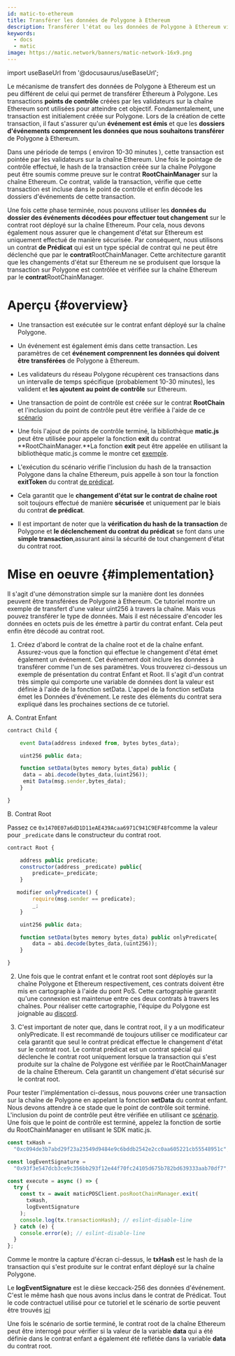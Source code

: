```yaml
---
id: matic-to-ethereum
title: Transférer les données de Polygone à Ethereum
description: Transférer l'état ou les données de Polygone à Ethereum via des Contrats
keywords:
  - docs
  - matic
image: https://matic.network/banners/matic-network-16x9.png
---
```


import useBaseUrl from '@docusaurus/useBaseUrl';

Le mécanisme de transfert des données de Polygone à Ethereum est un peu différent de celui qui permet de transférer Ethereum à Polygone. Les transactions  **points de contrôle**  créées par les validateurs sur la chaîne Ethereum sont utilisées pour atteindre cet objectif. Fondamentalement, une transaction est initialement créée sur Polygone. Lors de la création de cette transaction, il faut s'assurer qu'un **événement est émis** et que les **dossiers d'événements comprennent les données que nous souhaitons transférer** de Polygone à Ethereum.

Dans une période de temps ( environ 10-30 minutes ), cette transaction est pointée par les validateurs sur la chaîne Ethereum. Une fois le pointage de contrôle effectué, le hash de la transaction créée sur la chaîne Polygone peut être soumis comme preuve sur le contrat **RootChainManager** sur la chaîne Ethereum. Ce contrat, valide la transaction, vérifie que cette transaction est incluse dans le point de contrôle et enfin décode les dossiers d'événements de cette transaction.

Une fois cette phase terminée, nous pouvons utiliser les **données du dossier des événements décodées pour effectuer tout changement** sur le contrat root déployé sur la chaîne Ethereum. Pour cela, nous devons également nous assurer que le changement d'état sur Ethereum est uniquement effectué de manière sécurisée. Par conséquent, nous utilisons un contrat **de Prédicat** qui est un type spécial de contrat qui ne peut être déclenché que par le **contrat**RootChainManager. Cette architecture garantit que les changements d'état sur Ethereum ne se produisent que lorsque la transaction sur Polygone est contrôlée et vérifiée sur la chaîne Ethereum par le **contrat**RootChainManager.

# Aperçu {#overview}

- Une transaction est exécutée sur le contrat enfant déployé sur la chaîne Polygone.
- Un événement est également émis dans cette transaction. Les paramètres de cet **événement comprennent les données qui doivent être transférées** de Polygone à Ethereum.
- Les validateurs du réseau Polygone récupèrent ces transactions dans un intervalle de temps spécifique (probablement 10-30 minutes), les valident et **les ajoutent au point de contrôle** sur Ethereum.
- Une transaction de point de contrôle est créée sur le contrat **RootChain** et l'inclusion du point de contrôle peut être vérifiée à l'aide de ce [scénario](https://github.com/rahuldamodar94/matic-learn-pos/blob/transfer-matic-ethereum/script/check-checkpoint.js)
- Une fois l'ajout de points de contrôle terminé, la bibliothèque **matic.js** peut être utilisée pour appeler la fonction **exit** du contrat **RootChainManager.**La fonction **exit** peut être appelée en utilisant la bibliothèque matic.js comme le montre cet [exemple](https://github.com/rahuldamodar94/matic-learn-pos/blob/transfer-matic-ethereum/script/exit.js).

- L'exécution du scénario vérifie l'inclusion du hash de la transaction Polygone dans la chaîne Ethereum, puis appelle à son tour la fonction **exitToken** du contrat [de prédicat](https://github.com/rahuldamodar94/matic-learn-pos/blob/transfer-matic-ethereum/contracts/CustomPredicate.sol).
- Cela garantit que le **changement d'état sur le contrat de chaîne root** soit toujours effectué de manière **sécurisée** et uniquement par le biais du contrat **de prédicat**.
- Il est important de noter que la **vérification du hash de la transaction** de Polygone et **le déclenchement du contrat du prédicat** se font dans une **simple transaction**,assurant ainsi la sécurité de tout changement d'état du contrat root.

# Mise en oeuvre {#implementation}

Il s'agit d'une démonstration simple sur la manière dont les données peuvent être transférées de Polygone à Ethereum. Ce tutoriel montre un exemple de transfert d'une valeur uint256 à travers la chaîne. Mais vous pouvez transférer le type de données. Mais il est nécessaire d'encoder les données en octets puis de les émettre à partir du contrat enfant. Cela peut enfin être décodé au contrat root.

1. Créez d'abord le contrat de la chaîne root et de la chaîne enfant. Assurez-vous que la fonction qui effectue le changement d'état émet également un événement. Cet événement doit inclure les données à transférer comme l'un de ses paramètres. Vous trouverez ci-dessous un exemple de présentation du contrat Enfant et Root. Il s'agit d'un contrat très simple qui comporte une variable de données dont la valeur est définie à l'aide de la fonction setData. L'appel de la fonction setData émet les Données d'événement. Le reste des éléments du contrat sera expliqué dans les prochaines sections de ce tutoriel.

A. Contrat Enfant

```javascript
contract Child {

    event Data(address indexed from, bytes bytes_data);

    uint256 public data;

    function setData(bytes memory bytes_data) public {
     data = abi.decode(bytes_data,(uint256));
     emit Data(msg.sender,bytes_data);
    }

}
```

B. Contrat Root

Passez ce `0x1470E07a6dD1D11eAE439Acaa6971C941C9EF48f`comme la valeur pour `_predicate` dans le constructeur du contrat root.

```javascript
contract Root {

    address public predicate;
    constructor(address _predicate) public{
        predicate=_predicate;
    }

   modifier onlyPredicate() {
        require(msg.sender == predicate);
        _;
    }

    uint256 public data;

    function setData(bytes memory bytes_data) public onlyPredicate{
        data = abi.decode(bytes_data,(uint256));
    }

}
```

2. Une fois que le contrat enfant et le contrat root sont déployés sur la chaîne Polygone et Ethereum respectivement, ces contrats doivent être mis en cartographie à l'aide du pont PoS. Cette cartographie garantit qu'une connexion est maintenue entre ces deux contrats à travers les chaînes. Pour réaliser cette cartographie, l'équipe du Polygone est joignable au [discord](https://discord.com/invite/0xPolygon).

3. C'est important de noter que, dans le contrat root, il y a un modificateur onlyPredicate. Il est recommandé de toujours utiliser ce modificateur car cela garantit que seul le contrat prédicat effectue le changement d'état sur le contrat root. Le contrat prédicat est un contrat spécial qui déclenche le contrat root uniquement lorsque la transaction qui s'est produite sur la chaîne de Polygone est vérifiée par le RootChainManager de la chaîne Ethereum. Cela garantit un changement d'état sécurisé sur le contrat root.

Pour tester l'implémentation ci-dessus, nous pouvons créer une transaction sur la chaîne de Polygone en appelant la fonction **setData** du contrat enfant. Nous devons attendre à ce stade que le point de contrôle soit terminé. L'inclusion du point de contrôle peut être vérifiée en utilisant ce [scénario](https://github.com/rahuldamodar94/matic-learn-pos/blob/transfer-matic-ethereum/script/check-checkpoint.js). Une fois que le point de contrôle est terminé, appelez la fonction de sortie du RootChainManager en utilisant le SDK matic.js.

```jsx
const txHash =
  "0xc094de3b7abd29f23a23549d9484e9c6bddb2542e2cc0aa605221cb55548951c";

const logEventSignature =
  "0x93f3e547dcb3ce9c356bb293f12e44f70fc24105d675b782bd639333aab70df7";

const execute = async () => {
  try {
    const tx = await maticPOSClient.posRootChainManager.exit(
      txHash,
      logEventSignature
    );
    console.log(tx.transactionHash); // eslint-disable-line
  } catch (e) {
    console.error(e); // eslint-disable-line
  }
};
```

Comme le montre la capture d'écran ci-dessus, le **txHash** est le hash de la transaction qui s'est produite sur le contrat enfant déployé sur la chaîne Polygone.

Le **logEventSignature** est le dièse keccack-256 des données d'événement. C'est le même hash que nous avons inclus dans le contrat de Prédicat. Tout le code contractuel utilisé pour ce tutoriel et le scénario de sortie peuvent être trouvés [ici](https://github.com/rahuldamodar94/matic-learn-pos/tree/transfer-matic-ethereum)

Une fois le scénario de sortie terminé, le contrat root de la chaîne Ethereum peut être interrogé pour vérifier si la valeur de la variable **data** qui a été définie dans le contrat enfant a également été reflétée dans la variable **data** du contrat root.
